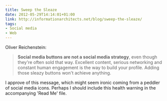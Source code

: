 ```yaml
---
title: Sweep the Sleaze
date: 2012-05-29T14:14:01+01:00
link: http://informationarchitects.net/blog/sweep-the-sleaze/
tags:
- Social media
- Web
---
```

Oliver Reichenstein:

> **Social media buttons are not a social media strategy**, even though they're often sold that way. Excellent content, serious networking and constant human engagement is the way to build your profile. Adding those sleazy buttons won't achieve anything.

I approve of this message, which might seem ironic coming from a peddler of social media icons. Perhaps I should include this health warning in the accompanying 'Read Me' file.
